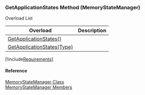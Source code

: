 ﻿### GetApplicationStates Method (MemoryStateManager)

Overload List

| Overload | Description |
| --- | --- |
| [GetApplicationStates()](FChoice.Common~FChoice.Common.State.MemoryStateManager~GetApplicationStates().md) |   |
| [GetApplicationStates(Type)](FChoice.Common~FChoice.Common.State.MemoryStateManager~GetApplicationStates(Type).md) |   |

[!include[Requirements](../partials/requirements.md)]



#### Reference

[MemoryStateManager Class](FChoice.Common~FChoice.Common.State.MemoryStateManager.md)  
[MemoryStateManager Members](FChoice.Common~FChoice.Common.State.MemoryStateManager_members.md)